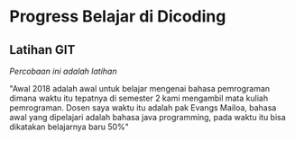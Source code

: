 # Progress Belajar di Dicoding
Latihan GIT
--
*Percobaan ini adalah latihan*

"Awal 2018 adalah awal untuk belajar mengenai bahasa pemrograman dimana waktu itu tepatnya di semester 2 kami mengambil mata kuliah pemrograman. 
Dosen saya waktu itu adalah pak Evangs Mailoa, bahasa awal yang dipelajari adalah bahasa java programming, pada waktu itu bisa dikatakan belajarnya baru 50%"

